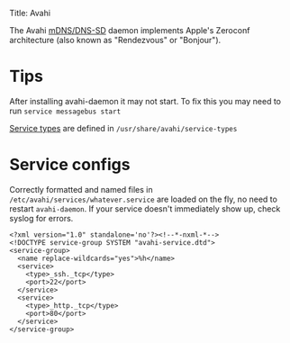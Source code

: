 Title: Avahi

The Avahi [mDNS/DNS-SD](https://en.wikipedia.org/wiki/Multicast_DNS) daemon implements Apple's Zeroconf architecture (also known as "Rendezvous" or "Bonjour").

# Tips

After installing avahi-daemon it may not start. To fix this you may need to run `service messagebus start`

[Service types](https://github.com/lathiat/avahi/blob/master/service-type-database/service-types) are defined in `/usr/share/avahi/service-types`

# Service configs

Correctly formatted and named files in `/etc/avahi/services/whatever.service` are loaded on the fly, no need to restart `avahi-daemon`. If your service doesn't immediately show up, check syslog for errors.

```
<?xml version="1.0" standalone='no'?><!--*-nxml-*-->
<!DOCTYPE service-group SYSTEM "avahi-service.dtd">
<service-group>
  <name replace-wildcards="yes">%h</name>
  <service>
    <type>_ssh._tcp</type>
    <port>22</port>
  </service>
  <service>
    <type>_http._tcp</type>
    <port>80</port>
  </service>
</service-group>
```
